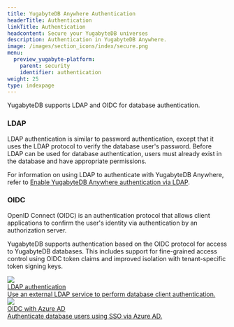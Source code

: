 ```yaml
---
title: YugabyteDB Anywhere Authentication
headerTitle: Authentication
linkTitle: Authentication
headcontent: Secure your YugabyteDB universes
description: Authentication in YugabyteDB Anywhere.
image: /images/section_icons/index/secure.png
menu:
  preview_yugabyte-platform:
    parent: security
    identifier: authentication
weight: 25
type: indexpage
---
```


YugabyteDB supports LDAP and OIDC for database authentication.

### LDAP

LDAP authentication is similar to password authentication, except that it uses the LDAP protocol to verify the database user's password. Before LDAP can be used for database authentication, users must already exist in the database and have appropriate permissions.

For information on using LDAP to authenticate with YugabyteDB Anywhere, refer to [Enable YugabyteDB Anywhere authentication via LDAP](../../administer-yugabyte-platform/ldap-authentication/).

### OIDC

OpenID Connect (OIDC) is an authentication protocol that allows client applications to confirm the user's identity via authentication by an authorization server.

YugabyteDB supports authentication based on the OIDC protocol for access to YugabyteDB databases. This includes support for fine-grained access control using OIDC token claims and improved isolation with tenant-specific token signing keys.

<div class="row">

  <div class="col-12 col-md-6 col-lg-12 col-xl-6">
    <a class="section-link icon-offset" href="ldap-authentication-platform/">
      <div class="head">
        <img class="icon" src="/images/section_icons/secure/authentication.png" aria-hidden="true" />
        <div class="title">LDAP authentication</div>
      </div>
      <div class="body">
        Use an external LDAP service to perform database client authentication.
      </div>
    </a>
  </div>

  <div class="col-12 col-md-6 col-lg-12 col-xl-6">
    <a class="section-link icon-offset" href="oidc-authentication-aad/">
      <div class="head">
        <img class="icon" src="/images/section_icons/secure/authorization.png" aria-hidden="true" />
        <div class="title">OIDC with Azure AD</div>
      </div>
      <div class="body">
        Authenticate database users using SSO via Azure AD.
      </div>
    </a>
  </div>

</div>
